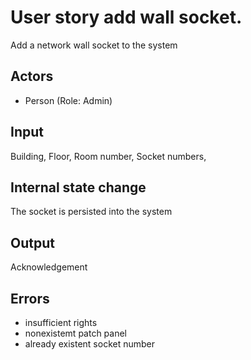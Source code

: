 # User story add wall socket.

Add a network wall socket to the system

## Actors

* Person (Role: Admin)

## Input

Building, Floor, Room number, Socket numbers, 

## Internal state change

The socket is persisted into the system

## Output 

Acknowledgement

## Errors

* insufficient rights
* nonexistemt patch panel
* already existent socket number